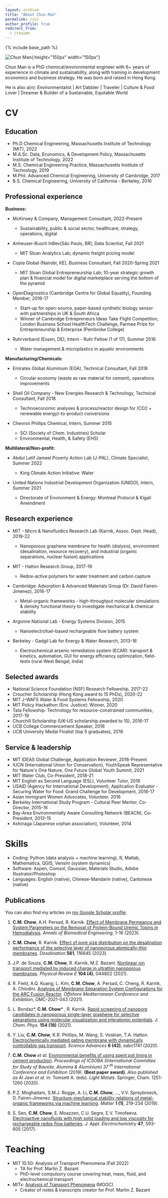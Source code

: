 ```yaml
---
layout: archive
title: "About Chun Man"
permalink: /cv/
author_profile: true
redirect_from:
  - /resume
---
```


{% include base_path %}

![Chun Man](/images/profile_circle.png){:height="150px" width="150px"}

Chun Man is a PhD chemical/environmental engineer with 6+ years of experience in climate and sustainability, along with training in development economics and business strategy. He was born and raised in Hong Kong.

He is also a(n): Environmentalist \| Art Dabbler \| Traveler \| Culture & Food Lover \| Dreamer & Builder of a Sustainable, Equitable World

CV
======

Education
------
* Ph.D Chemical Engineering, Massachusetts Institute of Technology (MIT), 2022
* M.A.Sc. Data, Economics, & Development Policy, Massachusetts Institute of Technology, 2022
* M.S. Chemical Engineering Practice, Massachusetts Institute of Technology, 2019
* M.Phil. Advanced Chemical Engineering, University of Cambridge, 2017
* B.S. Chemical Engineering, University of California - Berkeley, 2016


Professional experience
------
**Business:**
* McKinsey & Company, Management Consultant, 2022-Present
  * Sustainability, public & social sector, healthcare; strategy, operations, digital

* Anheuser-Busch InBev(São Paulo, BR), Data Scientist, Fall 2021
  * MIT Sloan Analytics Lab; dynamic freight pricing model

* Copia Global (Nairobi, KE), Business Consultant, Fall 2020-Spring 2021
  * MIT Sloan Global Entrepreneurship Lab; 10-year strategic growth plan & financial model for digital marketplace serving the bottom of the pyramid

* OpenDiagnostics (Cambridge Centre for Global Equality), Founding Member, 2016-17
  * Start-up for open-source, paper-based synthetic biology sensor with partnerships in UK & South Africa
  * Winner of Cambridge Entrepreneurs Ideas Take Flight Competition, London Business School HealthTech Challenge, Parmee Prize for Entrepreneurship & Enterprise (Pembroke College)

* Ruhrverband (Essen, DE), Intern - Ruhr Fellow (1 of 17), Summer 2016
  * Water management & microplastics in aquatic environments

**Manufacturing/Chemicals:**
* Emirates Global Aluminium (EGA), Technical Consultant, Fall 2018
  * Circular economy (waste as raw material for cement), operations improvements

* Shell Oil Company - New Energies Research & Technology, Technical Consultant, Fall 2018
  * Technoeconomic analyses & process/reactor design for (CO2 + renewable energy)-to-product conversions

* Chevron Phillips Chemical, Intern, Summer 2015
  * SCI (Society of Chem. Industries) Scholar
  * Environmental, Health, & Safety (EHS)

**Multilateral/Non-profit:**
* Abdul Latif Jameel Poverty Action Lab (J-PAL), Climate Specialist, Summer 2022
  * King Climate Action Initiative: Water

* United Nations Industrial Development Organization (UNIDO), Intern, Summer 2021
  * Directorate of Environment & Energy: Montreal Protocol & Kigali Amendment

Research experience
------
* MIT - Micro & Nanofluidics Research Lab (Karnik, Assoc. Dept. Head), 2019-22
  * Nanoporous graphene membrane for health (dialysis), environment (desalination, resource recovery), and industrial (organic separations, nuclear fusion) applications

* MIT - Hatton Research Group, 2017-19
  * Redox-active polymers for water treatment and carbon capture

* Cambridge: Adsorption & Advanced Materials Group (Dr. David Fairen-Jimenez), 2016-17
  * Metal-organic frameworks - high-throughput molecular simulations & density functional theory to investigate mechanical & chemical stability

* Argonne National Lab - Energy Systems Division, 2015
  * Nanoelectrofuel-based rechargeable flow battery system

* Berkeley - Gadgil Lab for Energy & Water Research, 2013-16
  * Electrochemical arsenic remediation system (ECAR): transport & kinetics, automation, GUI for energy efficiency optimization, field-tests (rural West Bengal, India)

Selected awards
------
* National Science Foundation (NSF) Research Fellowship, 2017-22
* Croucher Scholarship (Hong Kong award to 15 PhDs), 2020-22
* MIT J-WAFS Water & Food Systems Fellowship, 2020
* MIT Policy Hackathon (Env. Justice): Winner, 2020
* Tata Fellowship: Technology for resource-constrained communities, 2017-19
* Churchill Scholarship (UK-US scholarship awarded to 15), 2016-17
* UCB College Commencement Speaker, 2016
* UCB University Medal Finalist (top 5 graduates), 2016

<!-- MIT
------
* 2017-22: National Science Foundation (NSF) Research Fellowship
* 2020-22: Croucher Scholarship (Hong Kong award to 15 PhDs)
* 2022: US Department of Energy American-Made Geothermal Lithium Extraction Prize: Phase 2 Semi-Finalist
* 2022: MIT J-WAFS Travel Grant: Stockholm World Water Week
* 2020: MIT J-WAFS Water & Food Systems Fellowship
* 2020: MIT Policy Hackathon (Env. Justice): Winner
* 2017-19: Tata Fellowship: Technology or resource-constrained communities

Cambridge
------
* 2016-17: Churchill Scholarship (UK-US scholarship awarded to 15)

Berkeley
------
* 2016: UCB College Commencement Speaker
* 2016: UCB University Medal Finalist (top 5 graduates)
* 2016: American Institute of Chemical Engineers (AIChE), N. Cal Section - College Senior Award
* 2015: Barry Goldwater Scholarship (Congress award to 260)
* 2015: Tau Beta Pi Scholarship: National Engineering Honor Society
* 2012-16: UCB Regents' and Chancellor's Scholar -->

  
Service & leadership
------
* MIT IDEAS Global Challenge, Application Reviewer, 2016-Present
* IUCN (International Union for Conservation), YouthSpeak Representative for Nature's One Nature, One Future Global Youth Summit, 2021
* MIT Water Club, Co-President, 2018-21
* MIT English as Second Language (ESL), Volunteer Tutor, 2018
* USAID (Agency for International Development), Application Evaluator - Securing Water for Food: Grand Challenge for Development, 2016-17
* Asian Immigrant Women Advocates, Volunteer, 2016
* Berkeley International Study Program - Cultural Peer Mentor, Co-Director, 2015-16
* Bay-Area Environmentally Aware Consulting Network (BEACN), Co-President, 2013-15
* Ashinaga (Japanese orphan association), Volunteer, 2014

Skills
======
* Coding: Python (data analysis + machine learning), R, Matlab, Mathematica, QGIS, Vensim (system dynamics)
* Software: Aspen, Comsol, Gaussian, Materials Studio, Adobe Illustrator/Photoshop
* Languages: English (native), Chinese-Mandarin (native), Cantonese (native)

Publications
------
<!-- {if author.googlescholar}
  You can also find my articles on <u><a href="{{author.googlescholar}}">my Google Scholar profile</a>.</u>
{endif} -->
You can also find my articles on [my Google Scholar profile](https://scholar.google.com/citations?user=7LmImvsAAAAJ&hl=en).

1. **C.M. Chow**, A.H. Persad, R. Karnik. [Effect of Membrane Permeance and System Parameters on the Removal of Protein-Bound Uremic Toxins in Hemodialysis](https://link.springer.com/article/10.1007/s10439-023-03397-6). _Annals of Biomedical Engineering_, 1-16 (2023).
    
1. **C.M. Chow**, R. Karnik. [Effect of pore size distribution on the desalination performance of the selective layer of nanoporous atomically-thin membranes](https://doi.org/10.1016/j.desal.2023.116645). _Desalination_ **561**, 116645 (2023).

1. J.P. de Souza, **C.M. Chow**, R. Karnik, M.Z. Bazant. [Nonlinear ion transport mediated by induced charge in ultrathin nanoporous membranes](https://doi.org/10.1103/PhysRevE.104.044802). _Physical Review E_ **104 (4)**, 044802 (2021).

1. R. Field, A.Q. Kuang, L. Kim, **C.M. Chow**, A. Persad, C. Cheng, R. Karnik, A. Chiodini. [Analysis of Membrane Separation System Configurations for the ARC Fusion Reactor](https://onepetro.org/OMCONF/proceedings-abstract/OMC21/All-OMC21/473151). _Offshore Mediterranean Conference and Exhibition_, OMC-2021-043 (2021).  

1. L. Bondaz*, **C.M. Chow*** , R. Karnik. [Rapid screening of nanopore candidates in nanoporous single-layer graphene for selective separations using molecular visualization and interatomic potentials](
https://doi.org/10.1063/5.0044041). _J. Chem. Phys._ **154 (18)** (2021).

1. Y. Liu, **C.M. Chow**, K.R. Phillips, M. Wang, S. Voskian, T.A. Hatton. [Electrochemically mediated gating membrane with dynamically controllable gas transport](https://doi.org/10.1126/sciadv.abc1741). _Science Advances_ **6 (42)**, eabc1741 (2020).

1. **C.M. Chow** _et al._ [Environmental benefits of using spent pot lining in cement production](https://link.springer.com/chapter/10.1007/978-3-030-36408-3_172). _Proceedings of ICSOBA (International 
  Committee for Study of Bauxite, Alumina & Aluminium) 37 <sup>th</sup> International Conference and Exhibition_ (2019). **(Best paper award)**. _Also published as_ Al Jawi _et al._ in: Tomsett A. (eds). _Light Metals_. Springer, Cham. 1251-1260 (2020).

1. P.Z. Moghadam, S.M.J. Rogge, A. Li, **C.M. Chow**, ..., V.V. Spreybroeck, D. Fairen-Jimenez. [Structure-mechanical stability relations of metal-organic frameworks via machine learning](https://doi.org/10.1016/j.matt.2019.03.002). _Matter_ **1 (1)**, 219-234 (2019).

1. S. Sen, **C.M. Chow**, E. Moazzen, C.U. Segre, E.V. Timofeeva. [Electroactive nanofluids with high solid loading and low viscosity for rechargeable redox flow batteries](https://link.springer.com/article/10.1007/s10800-017-1063-4). _J. Appl. Electrochemistry_ **47**, 593-605 (2017).

<!--   <ul>{% for post in site.publications %}
    {% include archive-single-cv.html %}
  {% endfor %}</ul> -->
  
<!-- Talks
======
  <ul>{% for post in site.talks %}
    {% include archive-single-talk-cv.html %}
  {% endfor %}</ul> -->
  
Teaching
======
* MIT 10.50: Analysis of Transport Phenomena (Fall 2022)
  * TA for Prof. Martin Z. Bazant
  * PhD-level compulsory course covering heat, mass, fluid, and electrochemical transport
* MITx: [Analysis of Transport Phenomena](https://mitxonline.mit.edu/courses/course-v1:MITxT+10.50.CH01x/) (MOOC)
  * Creator of notes & transcripts creator for Prof. Martin Z. Bazant
